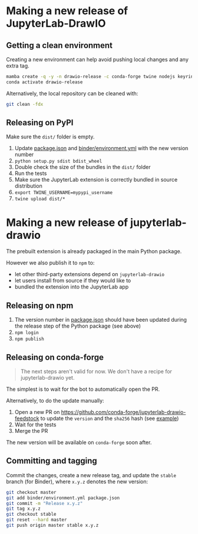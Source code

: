 # Making a new release of JupyterLab-DrawIO

## Getting a clean environment

Creating a new environment can help avoid pushing local changes and any extra tag.

```bash
mamba create -q -y -n drawio-release -c conda-forge twine nodejs keyring pip matplotlib jupyter-packaging jupyterlab
conda activate drawio-release
```

Alternatively, the local repository can be cleaned with:

```bash
git clean -fdx
```

## Releasing on PyPI

Make sure the `dist/` folder is empty.

1. Update [package.json](./package.json) and [binder/environment.yml](./binder/environment.yml) with the new version number
2. `python setup.py sdist bdist_wheel`
3. Double check the size of the bundles in the `dist/` folder
4. Run the tests
5. Make sure the JupyterLab extension is correctly bundled in source distribution
6. `export TWINE_USERNAME=mypypi_username`
7. `twine upload dist/*`

# Making a new release of jupyterlab-drawio

The prebuilt extension is already packaged in the main Python package.

However we also publish it to `npm` to:

- let other third-party extensions depend on `jupyterlab-drawio`
- let users install from source if they would like to
- bundled the extension into the JupyterLab app

## Releasing on npm

1. The version number in [package.json](./package.json) should have been updated during the release step of the Python package (see above)
2. `npm login`
3. `npm publish`

## Releasing on conda-forge

> The next steps aren't valid for now. We don't have a recipe for jupyterlab-drawio yet.

The simplest is to wait for the bot to automatically open the PR.

Alternatively, to do the update manually:

1. Open a new PR on https://github.com/conda-forge/jupyterlab-drawio-feedstock to update the `version` and the `sha256` hash (see [example](https://github.com/conda-forge/jupyterlab-drawio-feedstock/pull/12/files))
2. Wait for the tests
3. Merge the PR

The new version will be available on `conda-forge` soon after.

## Committing and tagging

Commit the changes, create a new release tag, and update the `stable` branch (for Binder), where `x.y.z` denotes the new version:

```bash
git checkout master
git add binder/environment.yml package.json
git commit -m "Release x.y.z"
git tag x.y.z
git checkout stable
git reset --hard master
git push origin master stable x.y.z
```
